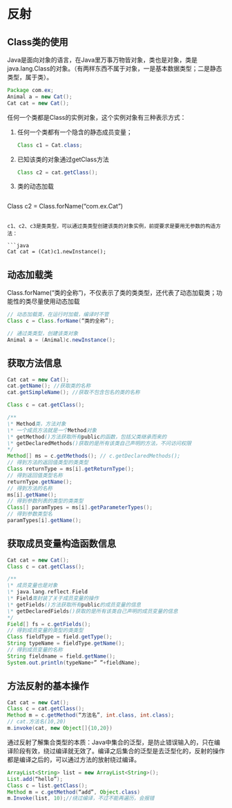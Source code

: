# 反射

## Class类的使用

Java是面向对象的语言，在Java里万事万物皆对象，类也是对象，类是java.lang.Class的对象。（有两样东西不属于对象，一是基本数据类型；二是静态类型，属于类）。

```java
Package com.ex;
Animal a = new Cat();
Cat cat = new Cat();
```

任何一个类都是Class的实例对象，这个实例对象有三种表示方式：

1. 任何一个类都有一个隐含的静态成员变量；

   ```java
   Class c1 = Cat.class;
   ```

2. 已知该类的对象通过getClass方法

   ```java
   Class c2 = cat.getClass();
   ```

3. 类的动态加载

   ```java
Class c2 = Class.forName(“com.ex.Cat”)
   ```
   
   c1、c2、c3是类类型，可以通过类类型创建该类的对象实例，前提要求是要用无参数的构造方法：
   
   ```java
   Cat cat = (Cat)c1.newInstance();
   ```

## 动态加载类

Class.forName(“类的全称”)，不仅表示了类的类类型，还代表了动态加载类；功能性的类尽量使用动态加载

```java
// 动态加载类，在运行时加载，编译时不管
Class c = Class.forName(“类的全称”); 

// 通过类类型，创建该类对象
Animal a = (Animal)c.newInstance();
```

## 获取方法信息

```java
Cat cat = new Cat();
cat.getName(); //获取类的名称
cat.getSimpleName(); //获取不包含包名的类的名称

Class c = cat.getClass();

/**
\* Method类，方法对象
\* 一个成员方法就是一个Method对象
\* getMethod()方法获取所有public的函数，包括父类继承而来的
\* getDeclaredMethods()获取的是所有该类自己声明的方法，不问访问权限
*/
Method[] ms = c.getMethods(); // c.getDeclaredMethods();
// 得到方法的返回值类型的类类型
Class returnType = ms[i].getReturnType();
// 得到返回值类型名称
returnType.getName();
// 得到方法的名称
ms[i].getName();
// 得到参数列表的类型的类类型
Class[] paramTypes = ms[i].getParameterTypes();
// 得到参数类型名
paramTypes[i].getName();
```

## 获取成员变量构造函数信息

```java
Cat cat = new Cat();
Class c = cat.getClass();

/**
\* 成员变量也是对象
\* java.lang.reflect.Field
\* Field类封装了关于成员变量的操作
\* getFields()方法获取所有public的成员变量的信息
\* getDeclaredFields()获取的是所有该类自己声明的成员变量的信息
*/
Field[] fs = c.getFields();
// 得到成员变量的类型的类类型
Class fieldType = field.getType();
String typeName = fieldType.getName();
// 得到成员变量的名称
String fieldname = field.getName();
System.out.println(typeName+” ”+fieldName);
```

## 方法反射的基本操作

```java
Cat cat = new Cat();
Class c = cat.getClass();
Method m = c.getMethod(“方法名”, int.class, int.class);
// cat.方法名(10,20)
m.invoke(cat, new Object[]{10,20})
```

通过反射了解集合类型的本质：Java中集合的泛型，是防止错误输入的，只在编译阶段有效，绕过编译就无效了。编译之后集合的泛型是去泛型化的，反射的操作都是编译之后的，可以通过方法的放射绕过编译。

```java
ArrayList<String> list = new ArrayList<String>();
List.add(“hello”);
Class c = list.getClass();
Method m = c.getMethod(“add”, Object.class)
m.Invoke(list, 10);//绕过编译，不过不能再遍历，会报错
```


